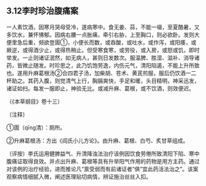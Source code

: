 ## 3.12李时珍治腹痛案

一人素饮酒，因寒月哭母受冷，遂病寒中。食无姜、蒜，不能一啜，至夏酷暑，又多饮水，兼怀怫郁。因病右腰一点胀痛，牵引右胁，上至胸口，则必欲卧。发则大便里急后重，频欲登圊①，小便长而数，或吞酸，或吐水，或作泻，或阳痿，或厥逆，或得酒少止，或得热稍止。但受寒食寒，或劳役，或入房，或怒或饥，即时举发。一止则诸证泯然，如无病人，甚则日发数次。服温脾、胜湿、滋补、消导诸药，皆微止随发。时珍思之，此乃饥饱劳逸，内伤元气，清阳陷遏，不能上升所致也。遂用升麻葛根汤②合四君子汤，加柴胡、苍术、黄芪煎服，服后仍饮酒一二杯助之。其药入腹，则觉清气上行，胸膈爽快，手足和暖，头目精明，神采迅发，诸证如扫。每发一服即止，神验无比。或减升麻、葛根，或不饮酒，则效便迟。

（《本草纲目》卷十三）

〔注释〕

①圊（qīng清）：厕所。

②升麻葛根汤：方出《阎氏小儿方论》。由升麻、葛根、白芍、炙甘草组成。

〔评按〕李氏运用健脾益气、升清降浊法治疗该例因饮食劳倦所致清阳下陷、寒中腹痛证取得良效。并点出升麻、葛根等具有升举阳气作用的药物是用方主药。通过对该例的治疗经验，进而推论凡“禀受弱而有前诸证者”俱“宜此药活法治之”。该案观察病情细腻入微，阐述医理贴切病情，辨证施治丝丝入扣。
